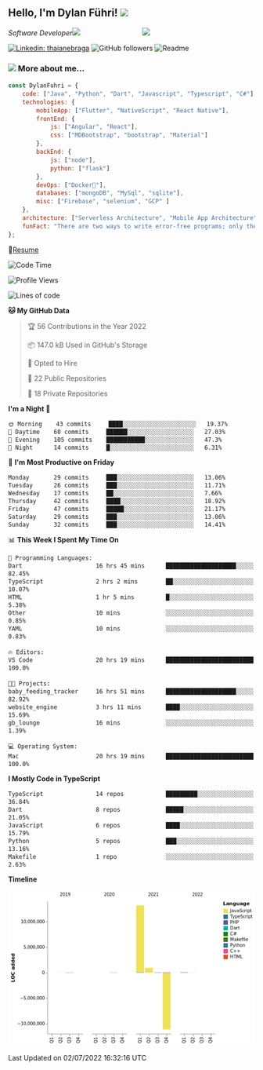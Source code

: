 <h2>Hello, I'm Dylan Führi! <img src="https://media.giphy.com/media/12oufCB0MyZ1Go/giphy.gif" width="50"></h2>
<img align='right' src="https://media.giphy.com/media/836HiJc7pgzy8iNXCn/giphy.gif" width="230">
<p><em>Software Developer</a><img src="https://media.giphy.com/media/WUlplcMpOCEmTGBtBW/giphy.gif" width="30"> 
</em></p>

[![Linkedin: thaianebraga](https://img.shields.io/badge/-Dylan-blue?style=flat-square&logo=Linkedin&logoColor=white&link=https://www.linkedin.com/in/dylan-fuhri/)](https://www.linkedin.com/in/dylan-fuhri/)
![GitHub followers](https://img.shields.io/github/followers/HibiZA?style=social)
![Readme](https://github.com/HibiZA/HibiZA/workflows/Readme/badge.svg)

### <img src="https://media.giphy.com/media/VgCDAzcKvsR6OM0uWg/giphy.gif" width="50"> More about me...  

```javascript
const DylanFuhri = {
    code: ["Java", "Python", "Dart", "Javascript", "Typescript", "C#"],
    technologies: {
        mobileApp: ["Flutter", "NativeScript", "React Native"],
        frontEnd: {
            js: ["Angular", "React"],
            css: ["MDBootstrap", "bootstrap", "Material"]
        },
        backEnd: {
            js: ["node"],
            python: ["flask"]
        },
        devOps: ["Docker🐳"],
        databases: ["mongoDB", "MySql", "sqlite"],
        misc: ["Firebase", "selenium", "GCP" ]
    },
    architecture: ["Serverless Architecture", "Mobile App Architecture"],
    funFact: "There are two ways to write error-free programs; only the third one works"
};
```
📝[Resume](https://drive.google.com/file/d/1RjxKCcvUeoyYgnL_eCwQ9zay77Ayr0Xu/view?usp=sharing)
<!--START_SECTION:waka-->
![Code Time](http://img.shields.io/badge/Code%20Time-1%2C009%20hrs%208%20mins-blue)

![Profile Views](http://img.shields.io/badge/Profile%20Views-1-blue)

![Lines of code](https://img.shields.io/badge/From%20Hello%20World%20I%27ve%20Written-3%20Million%20lines%20of%20code-blue)

**🐱 My GitHub Data** 

> 🏆 56 Contributions in the Year 2022
 > 
> 📦 147.0 kB Used in GitHub's Storage 
 > 
> 💼 Opted to Hire
 > 
> 📜 22 Public Repositories 
 > 
> 🔑 18 Private Repositories  
 > 
**I'm a Night 🦉** 

```text
🌞 Morning    43 commits     ████░░░░░░░░░░░░░░░░░░░░░   19.37% 
🌆 Daytime    60 commits     ██████░░░░░░░░░░░░░░░░░░░   27.03% 
🌃 Evening    105 commits    ███████████░░░░░░░░░░░░░░   47.3% 
🌙 Night      14 commits     █░░░░░░░░░░░░░░░░░░░░░░░░   6.31%

```
📅 **I'm Most Productive on Friday** 

```text
Monday       29 commits     ███░░░░░░░░░░░░░░░░░░░░░░   13.06% 
Tuesday      26 commits     ███░░░░░░░░░░░░░░░░░░░░░░   11.71% 
Wednesday    17 commits     ██░░░░░░░░░░░░░░░░░░░░░░░   7.66% 
Thursday     42 commits     ████░░░░░░░░░░░░░░░░░░░░░   18.92% 
Friday       47 commits     █████░░░░░░░░░░░░░░░░░░░░   21.17% 
Saturday     29 commits     ███░░░░░░░░░░░░░░░░░░░░░░   13.06% 
Sunday       32 commits     ███░░░░░░░░░░░░░░░░░░░░░░   14.41%

```


📊 **This Week I Spent My Time On** 

```text
💬 Programming Languages: 
Dart                     16 hrs 45 mins      ████████████████████░░░░░   82.45% 
TypeScript               2 hrs 2 mins        ██░░░░░░░░░░░░░░░░░░░░░░░   10.07% 
HTML                     1 hr 5 mins         █░░░░░░░░░░░░░░░░░░░░░░░░   5.38% 
Other                    10 mins             ░░░░░░░░░░░░░░░░░░░░░░░░░   0.85% 
YAML                     10 mins             ░░░░░░░░░░░░░░░░░░░░░░░░░   0.83%

🔥 Editors: 
VS Code                  20 hrs 19 mins      █████████████████████████   100.0%

🐱‍💻 Projects: 
baby_feeding_tracker     16 hrs 51 mins      ████████████████████░░░░░   82.92% 
website_engine           3 hrs 11 mins       ████░░░░░░░░░░░░░░░░░░░░░   15.69% 
gb_lounge                16 mins             ░░░░░░░░░░░░░░░░░░░░░░░░░   1.39%

💻 Operating System: 
Mac                      20 hrs 19 mins      █████████████████████████   100.0%

```

**I Mostly Code in TypeScript** 

```text
TypeScript               14 repos            █████████░░░░░░░░░░░░░░░░   36.84% 
Dart                     8 repos             █████░░░░░░░░░░░░░░░░░░░░   21.05% 
JavaScript               6 repos             ████░░░░░░░░░░░░░░░░░░░░░   15.79% 
Python                   5 repos             ███░░░░░░░░░░░░░░░░░░░░░░   13.16% 
Makefile                 1 repo              ░░░░░░░░░░░░░░░░░░░░░░░░░   2.63%

```


**Timeline**

![Chart not found](https://raw.githubusercontent.com/HibiZA/HibiZA/master/charts/bar_graph.png) 


 Last Updated on 02/07/2022 16:32:16 UTC
<!--END_SECTION:waka-->
